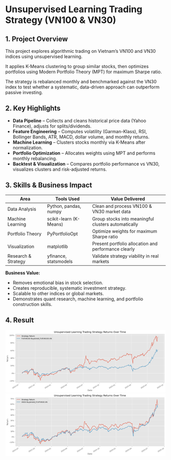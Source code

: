 # Unsupervised Learning Trading Strategy (VN100 & VN30)

## 1. Project Overview

This project explores algorithmic trading on Vietnam’s VN100 and VN30 indices using unsupervised learning.

It applies K-Means clustering to group similar stocks, then optimizes portfolios using Modern Portfolio Theory (MPT) for maximum Sharpe ratio.

The strategy is rebalanced monthly and benchmarked against the VN30 index to test whether a systematic, data-driven approach can outperform passive investing.

## 2. Key Highlights

- **Data Pipeline** – Collects and cleans historical price data (Yahoo Finance), adjusts for splits/dividends.
- **Feature Engineering** – Computes volatility (Garman-Klass), RSI, Bollinger Bands, ATR, MACD, dollar volume, and monthly returns.
- **Machine Learning** – Clusters stocks monthly via K-Means after normalization.
- **Portfolio Optimization** – Allocates weights using MPT and performs monthly rebalancing.
- **Backtest & Visualization** – Compares portfolio performance vs VN30, visualizes clusters and risk-adjusted returns.

## 3. Skills & Business Impact

| Area | Tools Used | Value Delivered |
| --- | --- | --- |
| Data Analysis | Python, pandas, numpy | Clean and process VN100 & VN30 market data |
| Machine Learning | scikit-learn (K-Means) | Group stocks into meaningful clusters automatically |
| Portfolio Theory | PyPortfolioOpt | Optimize weights for maximum Sharpe ratio |
| Visualization | matplotlib | Present portfolio allocation and performance clearly |
| Research & Strategy | yfinance, statsmodels | Validate strategy viability in real markets |

**Business Value:**

- Removes emotional bias in stock selection.
- Creates reproducible, systematic investment strategy.
- Scalable to other indices or global markets.
- Demonstrates quant research, machine learning, and portfolio construction skills.

## 4. Result
![VN100](assets/image.png)
![VN30](assets/image-1.png)

